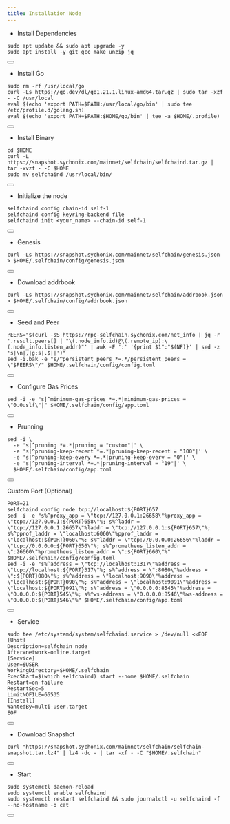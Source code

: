 ```yaml
---
title: Installation Node
---
```


- Install Dependencies

<div class="code-block-wrapper">
  <pre><code>sudo apt update && sudo apt upgrade -y 
sudo apt install -y git gcc make unzip jq</code></pre>
  <button class="copy-btn" data-target="sudo apt update && sudo apt upgrade -y \nsudo apt install -y git gcc make unzip jq"><i class="fas fa-copy"></i></button>
</div>

- Install Go

<div class="code-block-wrapper">
  <pre><code>sudo rm -rf /usr/local/go
curl -Ls https://go.dev/dl/go1.21.1.linux-amd64.tar.gz | sudo tar -xzf - -C /usr/local
eval $(echo 'export PATH=$PATH:/usr/local/go/bin' | sudo tee /etc/profile.d/golang.sh)
eval $(echo 'export PATH=$PATH:$HOME/go/bin' | tee -a $HOME/.profile)</code></pre>
  <button class="copy-btn" data-target="sudo rm -rf /usr/local/go\ncurl -Ls https://go.dev/dl/go1.21.1.linux-amd64.tar.gz | sudo tar -xzf - -C /usr/local\n eval $(echo 'export PATH=$PATH:/usr/local/go/bin' | sudo tee /etc/profile.d/golang.sh)\neval $(echo 'export PATH=$PATH:$HOME/go/bin' | tee -a $HOME/.profile)"><i class="fas fa-copy"></i></button>
</div>

- Install Binary

<div class="code-block-wrapper">
  <pre><code>cd $HOME
curl -L https://snapshot.sychonix.com/mainnet/selfchain/selfchaind.tar.gz | tar -xvzf - -C $HOME
sudo mv selfchaind /usr/local/bin/</code></pre>
  <button class="copy-btn" data-target="cd $HOME curl -L https://snapshot.sychonix.com/mainnet/selfchain/selfchaind.tar.gz | tar -xvzf - -C $HOME sudo mv selfchaind /usr/local/bin/"><i class="fas fa-copy"></i></button>
</div>

- Initialize the node

<div class="code-block-wrapper">
  <pre><code>selfchaind config chain-id self-1
selfchaind config keyring-backend file
selfchaind init &lt;your_name&gt; --chain-id self-1</code></pre>
  <button class="copy-btn" data-target="selfchaind config chain-id self-1\nselfchaind config keyring-backend file\nselfchaind init &lt;your_name&gt; --chain-id self-1"><i class="fas fa-copy"></i></button>
</div>

- Genesis

<div class="code-block-wrapper">
  <pre><code>curl -Ls https://snapshot.sychonix.com/mainnet/selfchain/genesis.json > $HOME/.selfchain/config/genesis.json</code></pre>
  <button class="copy-btn" data-target="curl -Ls https://snapshot.sychonix.com/mainnet/selfchain/genesis.json > $HOME/.selfchain/config/genesis.json"><i class="fas fa-copy"></i></button>
</div>

- Download addrbook

<div class="code-block-wrapper">
  <pre><code>curl -Ls https://snapshot.sychonix.com/mainnet/selfchain/addrbook.json > $HOME/.selfchain/config/addrbook.json</code></pre>
  <button class="copy-btn" data-target="curl -Ls https://snapshot.sychonix.com/selfchain/addrbook.json > $HOME/.selfchain/config/addrbook.json"><i class="fas fa-copy"></i></button>
</div>

- Seed and Peer

<div class="code-block-wrapper">
  <pre><code>PEERS="$(curl -sS https://rpc-selfchain.sychonix.com/net_info | jq -r '.result.peers[] | "\(.node_info.id)@\(.remote_ip):\(.node_info.listen_addr)"' | awk -F ':' '{print $1":"$(NF)}' | sed -z 's|\n|,|g;s|.$||')"
sed -i.bak -e "s/^persistent_peers *=.*/persistent_peers = \"$PEERS\"/" $HOME/.selfchain/config/config.toml</code></pre>
  <button class="copy-btn" data-target="PEERS=\"$(curl -sS https://rpc-selfchain.sychonix.com/net_info | jq -r '.result.peers[] | \"\(.node_info.id)@\(.remote_ip):\(.node_info.listen_addr)\"' | awk -F ':' '{print $1\":\"$(NF)}' | sed -z 's|\n|,|g;s|.$||')\"\nsed -i.bak -e \"s/^persistent_peers *=.*/persistent_peers = \"$PEERS\"/\" $HOME/.selfchain/config/config.toml"><i class="fas fa-copy"></i></button>
</div>

- Configure Gas Prices

<div class="code-block-wrapper">
  <pre><code>sed -i -e "s|^minimum-gas-prices *=.*|minimum-gas-prices = \"0.0uslf\"|" $HOME/.selfchain/config/app.toml</code></pre>
  <button class="copy-btn" data-target="sed -i -e \"s|^minimum-gas-prices *=.*|minimum-gas-prices = \"0.0uslf\"|\" $HOME/.selfchain/config/app.toml"><i class="fas fa-copy"></i></button>
</div>

- Prunning

<div class="code-block-wrapper">
  <pre><code>sed -i \
  -e 's|^pruning *=.*|pruning = "custom"|' \
  -e 's|^pruning-keep-recent *=.*|pruning-keep-recent = "100"|' \
  -e 's|^pruning-keep-every *=.*|pruning-keep-every = "0"|' \
  -e 's|^pruning-interval *=.*|pruning-interval = "19"|' \
  $HOME/.selfchain/config/app.toml</code></pre>
  <button class="copy-btn" data-target="sed -i \n  -e 's|^pruning *=.*|pruning = \"custom\"|' \n  -e 's|^pruning-keep-recent *=.*|pruning-keep-recent = \"100\"|' \n  -e 's|^pruning-keep-every *=.*|pruning-keep-every = \"0\"|' \n  -e 's|^pruning-interval *=.*|pruning-interval = \"19\"|' \n  $HOME/.selfchain/config/app.toml"><i class="fas fa-copy"></i></button>
</div>

Custom Port (Optional)

<div class="code-block-wrapper">
  <pre><code>PORT=21
selfchaind config node tcp://localhost:${PORT}657
sed -i -e "s%^proxy_app = \"tcp://127.0.0.1:26658\"%proxy_app = \"tcp://127.0.0.1:${PORT}658\"%; s%^laddr = \"tcp://127.0.0.1:26657\"%laddr = \"tcp://127.0.0.1:${PORT}657\"%; s%^pprof_laddr = \"localhost:6060\"%pprof_laddr = \"localhost:${PORT}060\"%; s%^laddr = \"tcp://0.0.0.0:26656\"%laddr = \"tcp://0.0.0.0:${PORT}656\"%; s%^prometheus_listen_addr = \":26660\"%prometheus_listen_addr = \":${PORT}660\"%" $HOME/.selfchain/config/config.toml
sed -i -e "s%^address = \"tcp://localhost:1317\"%address = \"tcp://localhost:${PORT}317\"%; s%^address = \":8080\"%address = \":${PORT}080\"%; s%^address = \"localhost:9090\"%address = \"localhost:${PORT}090\"%; s%^address = \"localhost:9091\"%address = \"localhost:${PORT}091\"%; s%^address = \"0.0.0.0:8545\"%address = \"0.0.0.0:${PORT}545\"%; s%^ws-address = \"0.0.0.0:8546\"%ws-address = \"0.0.0.0:${PORT}546\"%" $HOME/.selfchain/config/app.toml</code></pre>
  <button class="copy-btn" data-target="PORT=21\nselfchaind config node tcp://localhost:${PORT}657\nsed -i -e \"s%^proxy_app = \"tcp://127.0.0.1:26658\"%proxy_app = \"tcp://127.0.0.1:${PORT}658\"%; s%^laddr = \"tcp://127.0.0.1:26657\"%laddr = \"tcp://127.0.0.1:${PORT}657\"%; s%^pprof_laddr = \"localhost:6060\"%pprof_laddr = \"localhost:${PORT}060\"%; s%^laddr = \"tcp://0.0.0.0:26656\"%laddr = \"tcp://0.0.0.0:${PORT}656\"%; s%^prometheus_listen_addr = \":26660\"%prometheus_listen_addr = \":${PORT}660\"%\" $HOME/.selfchain/config/config.toml\nsed -i -e \"s%^address = \"tcp://localhost:1317\"%address = \"tcp://localhost:${PORT}317\"%; s%^address = \":8080\"%address = \":${PORT}080\"%; s%^address = \"localhost:9090\"%address = \"localhost:${PORT}090\"%; s%^address = \"localhost:9091\"%address = \"localhost:${PORT}091\"%; s%^address = \"0.0.0.0:8545\"%address = \"0.0.0.0:${PORT}545\"%; s%^ws-address = \"0.0.0.0:8546\"%ws-address = \"0.0.0.0:${PORT}546\"%\" $HOME/.selfchain/config/app.toml"><i class="fas fa-copy"></i></button>
</div>

- Service

<div class="code-block-wrapper">
  <pre><code>sudo tee /etc/systemd/system/selfchaind.service > /dev/null &lt;&lt;EOF
[Unit]
Description=selfchain node
After=network-online.target
[Service]
User=$USER
WorkingDirectory=$HOME/.selfchain
ExecStart=$(which selfchaind) start --home $HOME/.selfchain
Restart=on-failure
RestartSec=5
LimitNOFILE=65535
[Install]
WantedBy=multi-user.target
EOF</code></pre>
  <button class="copy-btn" data-target="sudo tee /etc/systemd/system/selfchaind.service > /dev/null &lt;&lt;EOF\n[Unit]\nDescription=selfchain node\nAfter=network-online.target\n[Service]\nUser=$USER\nWorkingDirectory=$HOME/.selfchain\nExecStart=$(which selfchaind) start --home $HOME/.selfchain\nRestart=on-failure\nRestartSec=5\nLimitNOFILE=65535\n[Install]\nWantedBy=multi-user.target\nEOF"><i class="fas fa-copy"></i></button>
</div>

- Download Snapshot

<div class="code-block-wrapper">
  <pre><code>curl "https://snapshot.sychonix.com/mainnet/selfchain/selfchain-snapshot.tar.lz4" | lz4 -dc - | tar -xf - -C "$HOME/.selfchain"</code></pre>
  <button class="copy-btn" data-target="curl \"https://snapshot.sychonix.com/mainnet/selfchain/selfchain-snapshot.tar.lz4\" | lz4 -dc - | tar -xf - -C \"$HOME/.selfchain\""><i class="fas fa-copy"></i></button>
</div>

- Start

<div class="code-block-wrapper">
  <pre><code>sudo systemctl daemon-reload
sudo systemctl enable selfchaind
sudo systemctl restart selfchaind && sudo journalctl -u selfchaind -f --no-hostname -o cat</code></pre>
  <button class="copy-btn" data-target="sudo systemctl daemon-reload\nsudo systemctl enable selfchaind\nsudo systemctl restart selfchaind && sudo journalctl -u selfchaind -f --no-hostname -o cat"><i class="fas fa-copy"></i></button>
</div>
